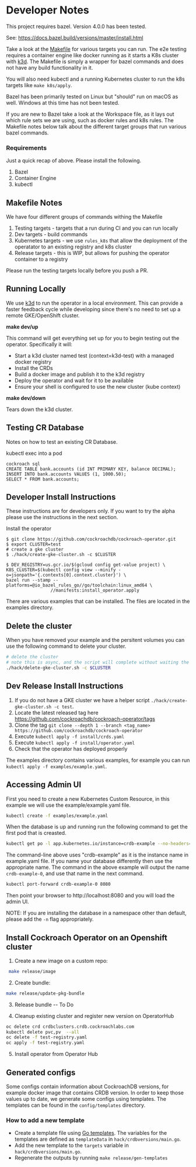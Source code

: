 # Developer Notes

This project requires bazel. Version 4.0.0 has been tested.

See: https://docs.bazel.build/versions/master/install.html

Take a look at the [Makefile](https://github.com/cockroachdb/cockroach-operator/blob/master/Makefile) for various
targets you can run. The e2e testing requires a container engine like docker running as it starts a K8s cluster with
[k3d]. The Makefile is simply a wrapper for bazel commands and does not have any build functionality in it.

You will also need kubectl and a running Kubernetes cluster to run the k8s targets like `make k8s/apply`.

Bazel has been primarily tested on Linux but "should" run on macOS as well. Windows at this time has not been tested.

If you are new to Bazel take a look at the Workspace file, as it lays out which rule sets we are using, such as docker
rules and k8s rules. The Makefile notes below talk about the different target groups that run various bazel commands.

### Requirements

Just a quick recap of above. Please install the following.

1. Bazel
1. Container Engine
1. kubectl

## Makefile Notes

We have four different groups of commands withing the Makefile

1. Testing targets - targets that a run during CI and you can run locally
2. Dev targets - build commands
3. Kubernetes targets - we use `rules_k8s` that allow the deployment of the operatator to an existing registry and k8s
   cluster
4. Release targets - this is WIP, but allows for pushing the operator container to a registry

Please run the testing targets locally before you push a PR.

## Running Locally

We use [k3d] to run the operator in a local environment. This can provide a faster feedback cycle while developing
since there's no need to set up a remote GKE/OpenShift cluster.

[k3d]: https://k3d.io

**make dev/up**

This command will get everything set up for you to begin testing out the operator. Specifically it will:

* Start a k3d cluster named test (context=k3d-test) with a managed docker registry
* Install the CRDs
* Build a docker image and publish it to the k3d registry
* Deploy the operator and wait for it to be available
* Ensure your shell is configured to use the new cluster (kube context)

**make dev/down**

Tears down the k3d cluster.

## Testing CR Database

Notes on how to test an existing CR Database.

kubectl exec into a pod

```
cockroach sql
CREATE TABLE bank.accounts (id INT PRIMARY KEY, balance DECIMAL);
INSERT INTO bank.accounts VALUES (1, 1000.50);
SELECT * FROM bank.accounts;
```

## Developer Install Instructions

These instructions are for developers only. If you want to try the alpha please use the instructions in the next
section.

Install the operator

```console
$ git clone https://github.com/cockroachdb/cockroach-operator.git
$ export CLUSTER=test
# create a gke cluster
$ ./hack/create-gke-cluster.sh -c $CLUSTER

$ DEV_REGISTRY=us.gcr.io/$(gcloud config get-value project) \
K8S_CLUSTER=$(kubectl config view --minify -o=jsonpath='{.contexts[0].context.cluster}') \
bazel run --stamp --platforms=@io_bazel_rules_go//go/toolchain:linux_amd64 \
                 //manifests:install_operator.apply
```

There are various examples that can be installed. The files are located in the examples directory.

## Delete the cluster

When you have removed your example and the persitent volumes you can use the following command to delete your cluster.

```bash
# delete the cluster
# note this is async, and the script will complete without waiting the entire time
./hack/delete-gke-cluster.sh -c $CLUSTER
```

## Dev Release Install Instructions

1. If you do not have a GKE cluster we have a helper script `./hack/create-gke-cluster.sh -c test`.
1. Locate the latest released tag here  https://github.com/cockroachdb/cockroach-operator/tags
1. Clone the tag `git clone --depth 1 --branch <tag_name> https://github.com/cockroachdb/cockroach-operator`
1. Execute `kubectl apply -f install/crds.yaml`
1. Execute `kubectl apply -f install/operator.yaml`
1. Check that the operator has deployed properly

The examples directory contains various examples, for example you can run `kubectl apply -f examples/example.yaml`.

## Accessing Admin UI

First you need to create a new Kubernetes Custom Resource, in this example we will use the example/example.yaml file.

```bash
kubectl create -f examples/example.yaml
```

When the database is up and running run the following command to get the first pod that is creasted.

```bash
kubectl get po -l app.kubernetes.io/instance=crdb-example --no-headers=true | head -n 1 | awk '{ print $1 }'
```

The command-line above uses "crdb-example" as it is the instance name in example.yaml file. If you name your database
differently then use the appropriate name. The command in the above example will output the name `crdb-example-0`, and
use that name in the next command.

```bash
kubectl port-forward crdb-example-0 8080
```

Then point your browser to http://localhost:8080 and you will load the admin UI.

NOTE: If you are installing the database in a namespace other than default, please add the `-n` flag appropriately.

## Install Cockroach Operator on an Openshift cluster

1. Create a new image on a custom repo:

```bash
 make release/image
```

2. Create bundle:

```bash
make release/update-pkg-bundle
```

3. Release bundle -- To Do

4. Cleanup existing cluster and register new version on OperatorHub

```bash
oc delete crd crdbclusters.crdb.cockroachlabs.com
kubectl delete pvc,pv  --all
oc delete -f test-registry.yaml
oc apply -f test-registry.yaml
```

5. Install operator from Operator Hub

## Generated configs

Some configs contain information about CockroachDB versions, for example docker image that contains CRDB version. In
order to keep those values up to date, we generate some configs using templates. The templates can be found in the
`config/templates` directory.

### How to add a new template

* Create a template file using [Go templates](https://pkg.go.dev/text/template). The variables for the templates are
  defined as `templateData` in
  `hack/crdbversions/main.go`.
* Add the new template to the `targets` variable in `hack/crdbversions/main.go`.
* Regenerate the outputs by running `make release/gen-templates`
